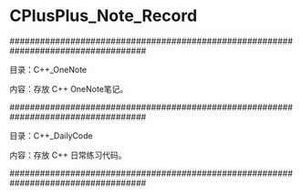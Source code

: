 # CPlusPlus_Note_Record

###################################################################################

目录：C++_OneNote

内容：存放 C++ OneNote笔记。

###################################################################################

目录：C++_DailyCode

内容：存放 C++ 日常练习代码。

###################################################################################
